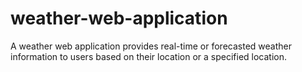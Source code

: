 # weather-web-application
A weather web application provides real-time or forecasted weather information to users based on their location or a specified location. 
